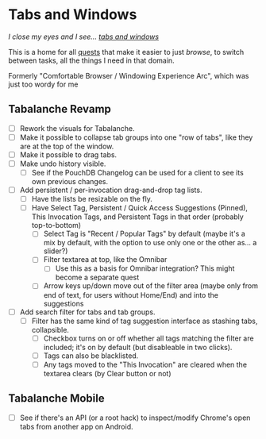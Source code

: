 # Tabs and Windows

*I close my eyes and I see... [tabs and windows][Blood and Roses]*

[Blood and Roses]: https://www.youtube.com/watch?v=vqML7WbOun8

This is a home for all [quests][] that make it easier to just *browse*, to switch between tasks, all the things I need in that domain.

[Quests]: dwjwz-5wex1-ge9ve-1w4ge-avg0g

Formerly "Comfortable Browser / Windowing Experience Arc", which was just too wordy for me

## Tabalanche Revamp

- [ ] Rework the visuals for Tabalanche.
- [ ] Make it possible to collapse tab groups into one "row of tabs", like they are at the top of the window.
- [ ] Make it possible to drag tabs.
- [ ] Make undo history visible.
  - [ ] See if the PouchDB Changelog can be used for a client to see its own previous changes.
- [ ] Add persistent / per-invocation drag-and-drop tag lists.
  - [ ] Have the lists be resizable on the fly.
  - [ ] Have Select Tag, Persistent / Quick Access Suggestions (Pinned), This Invocation Tags, and Persistent Tags in that order (probably top-to-bottom)
    - [ ] Select Tag is "Recent / Popular Tags" by default (maybe it's a mix by default, with the option to use only one or the other as... a slider?)
    - [ ] Filter textarea at top, like the Omnibar
      - [ ] Use this as a basis for Omnibar integration? This might become a separate quest
    - [ ] Arrow keys up/down move out of the filter area (maybe only from end of text, for users without Home/End) and into the suggestions
- [ ] Add search filter for tabs and tab groups.
  - [ ] Filter has the same kind of tag suggestion interface as stashing tabs, collapsible.
    - [ ] Checkbox turns on or off whether all tags matching the filter are included; it's on by default (but disableable in two clicks).
    - [ ] Tags can also be blacklisted.
    - [ ] Any tags moved to the "This Invocation" are cleared when the textarea clears (by Clear button or not)

## Tabalanche Mobile

- [ ] See if there's an API (or a root hack) to inspect/modify Chrome's open tabs from another app on Android.
